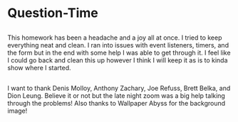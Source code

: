 # Question-Time

## 
This homework has been a headache and a joy all at once. I tried to keep everything neat and clean. I ran into issues with event listeners, timers, and the form but in the end with some help I was able to get through it. I feel like I could go back and clean this up however I think I will keep it as is to kinda show where I started.
## 
I want to thank Denis Molloy, Anthony Zachary, Joe Refuss, Brett Belka, and Dion Leung. Believe it or not but the late night zoom was a big help talking through the problems! Also thanks to Wallpaper Abyss for the background image!